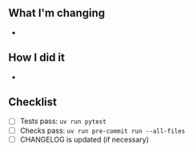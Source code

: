 ## What I'm changing

- <!-- a list of changes, including any issues this might close or reference -->

## How I did it

- <!-- more detail on decisions and choices -->

## Checklist

- [ ] Tests pass: `uv run pytest`
- [ ] Checks pass: `uv run pre-commit run --all-files`
- [ ] CHANGELOG is updated (if necessary)
